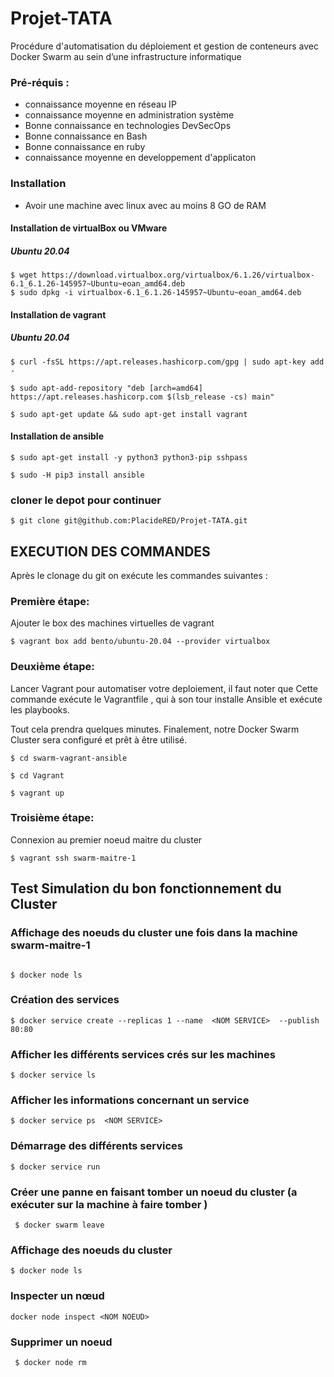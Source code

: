 # Projet-TATA

Procédure d'automatisation du déploiement et gestion  de conteneurs avec Docker Swarm au sein d’une infrastructure informatique



### Pré-réquis : 

 * connaissance moyenne en réseau IP
 * connaissance moyenne en administration système
 * Bonne connaissance en technologies DevSecOps
 * Bonne connaissance en Bash 
 * Bonne connaissance en ruby
 * connaissance moyenne en developpement d'applicaton


### Installation

 * Avoir une machine avec linux avec au moins 8 GO de RAM

#### Installation de virtualBox ou VMware 

##### Ubuntu 20.04

```
$ wget https://download.virtualbox.org/virtualbox/6.1.26/virtualbox-6.1_6.1.26-145957~Ubuntu~eoan_amd64.deb
$ sudo dpkg -i virtualbox-6.1_6.1.26-145957~Ubuntu~eoan_amd64.deb
```


#### Installation de vagrant

##### Ubuntu 20.04

```
$ curl -fsSL https://apt.releases.hashicorp.com/gpg | sudo apt-key add -

$ sudo apt-add-repository "deb [arch=amd64] https://apt.releases.hashicorp.com $(lsb_release -cs) main"

$ sudo apt-get update && sudo apt-get install vagrant
```


#### Installation de ansible

```
$ sudo apt-get install -y python3 python3-pip sshpass

$ sudo -H pip3 install ansible
```

### cloner le depot pour continuer 

```
$ git clone git@github.com:PlacideRED/Projet-TATA.git
```


## EXECUTION DES COMMANDES

Après le clonage du git on exécute les commandes suivantes :

### Première étape:

 Ajouter le box des machines virtuelles de vagrant 
 
```
$ vagrant box add bento/ubuntu-20.04 --provider virtualbox
```


### Deuxième étape: 

Lancer Vagrant pour automatiser votre deploiement, il faut noter que Cette 
commande exécute le Vagrantfile , qui à son tour  installe Ansible et exécute les playbooks.

Tout cela prendra quelques minutes. Finalement, notre Docker Swarm Cluster sera configuré et prêt à être utilisé. 

```
$ cd swarm-vagrant-ansible

$ cd Vagrant

$ vagrant up

```

### Troisième étape:
Connexion au premier noeud maitre du cluster

```
$ vagrant ssh swarm-maitre-1

```

## Test Simulation du bon fonctionnement du Cluster


### Affichage des noeuds du cluster une fois dans la machine swarm-maitre-1

```

$ docker node ls

```


### Création des services 

```
$ docker service create --replicas 1 --name  <NOM SERVICE>  --publish 80:80 
```


### Afficher les différents services crés sur les machines 


```
$ docker service ls 

```

### Afficher les informations concernant un service

```
$ docker service ps  <NOM SERVICE>
```
 

### Démarrage des différents services 

```
$ docker service run
```
 
### Créer une panne en faisant tomber un noeud du cluster (a exécuter sur la machine à faire tomber )

``` 
 $ docker swarm leave
```

### Affichage des noeuds du cluster 
 
```
$ docker node ls
```

### Inspecter un nœud
 
```
docker node inspect <NOM NOEUD> 
```
 
### Supprimer un noeud 

```
 $ docker node rm 
```

